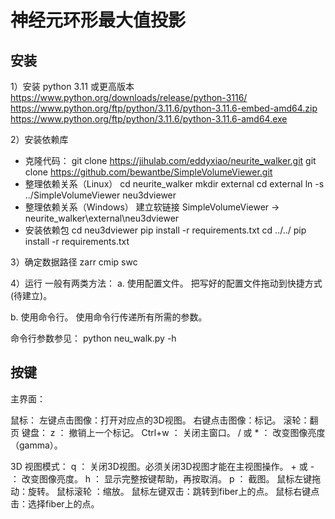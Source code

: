 神经元环形最大值投影
=================

安装
----

1）安装 python 3.11 或更高版本
  https://www.python.org/downloads/release/python-3116/
  https://www.python.org/ftp/python/3.11.6/python-3.11.6-embed-amd64.zip
  https://www.python.org/ftp/python/3.11.6/python-3.11.6-amd64.exe

2）安装依赖库
  * 克隆代码：
    git clone https://jihulab.com/eddyxiao/neurite_walker.git
    git clone https://github.com/bewantbe/SimpleVolumeViewer.git
  * 整理依赖关系（Linux）
    cd neurite_walker
    mkdir external
    cd external
    ln -s ../SimpleVolumeViewer neu3dviewer
  * 整理依赖关系（Windows）
       建立软链接 SimpleVolumeViewer -> neurite_walker\external\neu3dviewer
  * 安装依赖包
    cd neu3dviewer
    pip install -r requirements.txt
    cd ../../
    pip install -r requirements.txt

3）确定数据路径
  zarr
  cmip
  swc

4）运行
  一般有两类方法：
  a. 使用配置文件。
     把写好的配置文件拖动到快捷方式(待建立)。

  b. 使用命令行。
   使用命令行传递所有所需的参数。

   命令行参数参见： python neu_walk.py -h


按键
----
 
主界面：

  鼠标：
    左键点击图像：打开对应点的3D视图。
    右键点击图像：标记。
    滚轮：翻页
  键盘：
    z      ： 撤销上一个标记。
    Ctrl+w ： 关闭主窗口。
    / 或 * ： 改变图像亮度（gamma）。

3D 视图模式：
    q      ： 关闭3D视图。必须关闭3D视图才能在主视图操作。
    + 或 - ： 改变图像亮度。
    h      ： 显示完整按键帮助，再按取消。
    p      ： 截图。
    鼠标左键拖动：旋转。
    鼠标滚轮    ：缩放。
    鼠标左键双击：跳转到fiber上的点。
    鼠标右键点击：选择fiber上的点。

